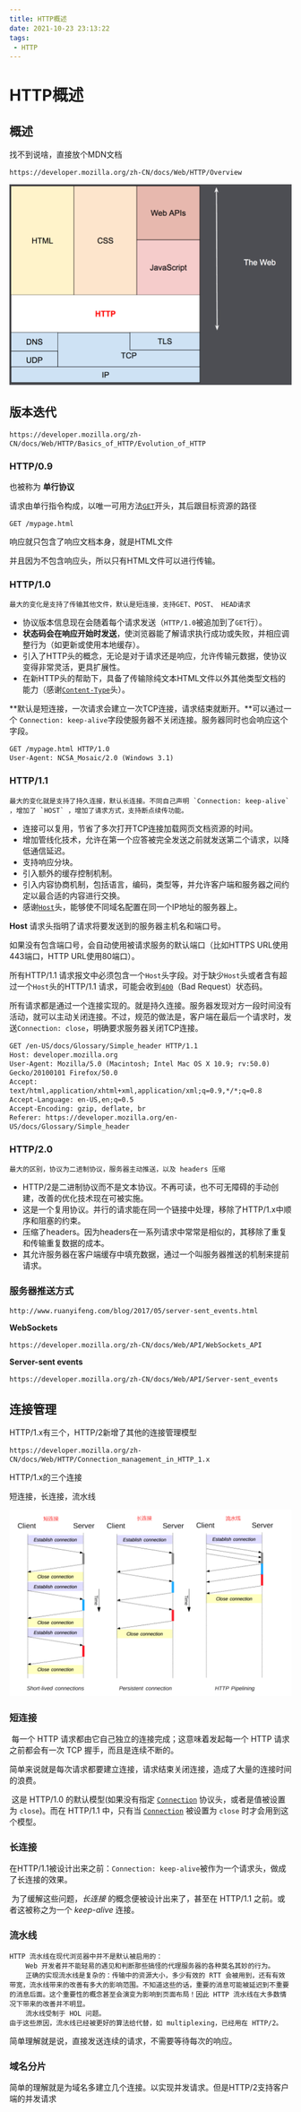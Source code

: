 ```yaml
---
title: HTTP概述
date: 2021-10-23 23:13:22
tags:
 - HTTP
---
```




#  HTTP概述

## 概述

找不到说啥，直接放个MDN文档

```
https://developer.mozilla.org/zh-CN/docs/Web/HTTP/Overview
```

<img src="HTTP概述/image-20211024100324347.png" alt="image-20211024100324347" style="zoom:67%;" />



## 版本迭代

```
https://developer.mozilla.org/zh-CN/docs/Web/HTTP/Basics_of_HTTP/Evolution_of_HTTP
```

### HTTP/0.9

也被称为 **单行协议** 

请求由单行指令构成，以唯一可用方法[`GET`](https://developer.mozilla.org/zh-CN/docs/Web/HTTP/Methods/GET)开头，其后跟目标资源的路径

```
GET /mypage.html
```

响应就只包含了响应文档本身，就是HTML文件

并且因为不包含响应头，所以只有HTML文件可以进行传输。



### HTTP/1.0

```
最大的变化是支持了传输其他文件，默认是短连接，支持GET、POST、 HEAD请求
```

- 协议版本信息现在会随着每个请求发送（`HTTP/1.0`被追加到了`GET`行）。
- **状态码会在响应开始时发送**，使浏览器能了解请求执行成功或失败，并相应调整行为（如更新或使用本地缓存）。
- 引入了HTTP头的概念，无论是对于请求还是响应，允许传输元数据，使协议变得非常灵活，更具扩展性。
- 在新HTTP头的帮助下，具备了传输除纯文本HTML文件以外其他类型文档的能力（感谢[`Content-Type`](https://developer.mozilla.org/zh-CN/docs/Web/HTTP/Headers/Content-Type)头）。

**默认是短连接，一次请求会建立一次TCP连接，请求结束就断开。**可以通过一个 `Connection: keep-alive`字段使服务器不关闭连接。服务器同时也会响应这个字段。

```
GET /mypage.html HTTP/1.0
User-Agent: NCSA_Mosaic/2.0 (Windows 3.1)

```



### HTTP/1.1

```
最大的变化就是支持了持久连接，默认长连接。不同自己声明 `Connection: keep-alive` ，增加了 `HOST` ，增加了请求方式，支持断点续传功能。
```

- 连接可以复用，节省了多次打开TCP连接加载网页文档资源的时间。
- 增加管线化技术，允许在第一个应答被完全发送之前就发送第二个请求，以降低通信延迟。
- 支持响应分块。
- 引入额外的缓存控制机制。
- 引入内容协商机制，包括语言，编码，类型等，并允许客户端和服务器之间约定以最合适的内容进行交换。
- 感谢[`Host`](https://developer.mozilla.org/zh-CN/docs/Web/HTTP/Headers/Host)头，能够使不同域名配置在同一个IP地址的服务器上。

**Host** 请求头指明了请求将要发送到的服务器主机名和端口号。

如果没有包含端口号，会自动使用被请求服务的默认端口（比如HTTPS URL使用443端口，HTTP URL使用80端口）。

所有HTTP/1.1 请求报文中必须包含一个`Host`头字段。对于缺少`Host`头或者含有超过一个`Host`头的HTTP/1.1 请求，可能会收到[`400`](https://developer.mozilla.org/zh-CN/docs/Web/HTTP/Status/400)（Bad Request）状态码。



所有请求都是通过一个连接实现的。就是持久连接。服务器发现对方一段时间没有活动，就可以主动关闭连接。不过，规范的做法是，客户端在最后一个请求时，发送`Connection: close`，明确要求服务器关闭TCP连接。

```
GET /en-US/docs/Glossary/Simple_header HTTP/1.1
Host: developer.mozilla.org
User-Agent: Mozilla/5.0 (Macintosh; Intel Mac OS X 10.9; rv:50.0) Gecko/20100101 Firefox/50.0
Accept: text/html,application/xhtml+xml,application/xml;q=0.9,*/*;q=0.8
Accept-Language: en-US,en;q=0.5
Accept-Encoding: gzip, deflate, br
Referer: https://developer.mozilla.org/en-US/docs/Glossary/Simple_header

```



### HTTP/2.0

```
最大的区别，协议为二进制协议，服务器主动推送，以及 headers 压缩
```

- HTTP/2是二进制协议而不是文本协议。不再可读，也不可无障碍的手动创建，改善的优化技术现在可被实施。
- 这是一个复用协议。并行的请求能在同一个链接中处理，移除了HTTP/1.x中顺序和阻塞的约束。
- 压缩了headers。因为headers在一系列请求中常常是相似的，其移除了重复和传输重复数据的成本。
- 其允许服务器在客户端缓存中填充数据，通过一个叫服务器推送的机制来提前请求。



### 服务器推送方式

```
http://www.ruanyifeng.com/blog/2017/05/server-sent_events.html
```

**WebSockets**

```
https://developer.mozilla.org/zh-CN/docs/Web/API/WebSockets_API
```

**Server-sent events**

```
https://developer.mozilla.org/zh-CN/docs/Web/API/Server-sent_events
```



## 连接管理

HTTP/1.x有三个，HTTP/2新增了其他的连接管理模型

```
https://developer.mozilla.org/zh-CN/docs/Web/HTTP/Connection_management_in_HTTP_1.x
```



HTTP/1.x的三个连接

短连接，长连接，流水线

<img src="HTTP概述/image-20211024104204389.png" alt="image-20211024104204389" style="zoom:67%;" />



### 短连接

​		每一个 HTTP 请求都由它自己独立的连接完成；这意味着发起每一个 HTTP 请求之前都会有一次 TCP 握手，而且是连续不断的。

​		简单来说就是每次请求都要建立连接，请求结束关闭连接，造成了大量的连接时间的浪费。

​		这是 HTTP/1.0 的默认模型(如果没有指定 [`Connection`](https://developer.mozilla.org/zh-CN/docs/Web/HTTP/Headers/Connection) 协议头，或者是值被设置为 `close`)。而在 HTTP/1.1 中，只有当 [`Connection`](https://developer.mozilla.org/zh-CN/docs/Web/HTTP/Headers/Connection) 被设置为 `close` 时才会用到这个模型。



### 长连接

​		在HTTP/1.1被设计出来之前：`Connection: keep-alive`被作为一个请求头，做成了长连接的效果。

​		为了缓解这些问题，*长连接* 的概念便被设计出来了，甚至在 HTTP/1.1 之前。或者这被称之为一个 *keep-alive* 连接。



### 流水线

```
HTTP 流水线在现代浏览器中并不是默认被启用的：
	Web 开发者并不能轻易的遇见和判断那些搞怪的代理服务器的各种莫名其妙的行为。
	正确的实现流水线是复杂的：传输中的资源大小，多少有效的 RTT 会被用到，还有有效带宽，流水线带来的改善有多大的影响范围。不知道这些的话，重要的消息可能被延迟到不重要的消息后面。这个重要性的概念甚至会演变为影响到页面布局！因此 HTTP 流水线在大多数情况下带来的改善并不明显。
	流水线受制于 HOL 问题。
由于这些原因，流水线已经被更好的算法给代替，如 multiplexing，已经用在 HTTP/2。
```

简单理解就是说，直接发送连续的请求，不需要等待每次的响应。



### 域名分片

简单的理解就是为域名多建立几个连接。以实现并发请求。但是HTTP/2支持客户端的并发请求